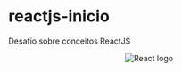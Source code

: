 # reactjs-inicio
Desafio sobre conceitos ReactJS

<p align="center">
  <img widht="10" alt= "React logo"
       src="https://upload.wikimedia.org/wikipedia/commons/thumb/a/a7/React-icon.svg/200px-React-icon.svg.png"></a>
